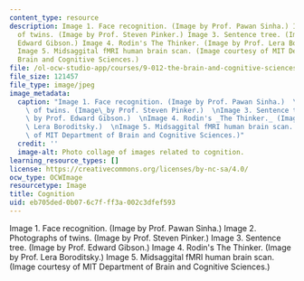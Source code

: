 ```yaml
---
content_type: resource
description: Image 1. Face recognition. (Image by Prof. Pawan Sinha.) Image 2. Photographs
  of twins. (Image by Prof. Steven Pinker.) Image 3. Sentence tree. (Image by Prof.
  Edward Gibson.) Image 4. Rodin's The Thinker. (Image by Prof. Lera Boroditsky.)
  Image 5. Midsaggital fMRI human brain scan. (Image courtesy of MIT Department of
  Brain and Cognitive Sciences.)
file: /ol-ocw-studio-app/courses/9-012-the-brain-and-cognitive-sciences-ii-spring-2006/eb705ded0b076c7fff3a002c3dfef593_9-012s06.jpg
file_size: 121457
file_type: image/jpeg
image_metadata:
  caption: "Image 1. Face recognition. (Image by Prof. Pawan Sinha.)  \nImage 2. Photographs\
    \ of twins. (Image\_by Prof. Steven Pinker.)  \nImage 3. Sentence tree. (Image\
    \ by Prof. Edward Gibson.)  \nImage 4. Rodin's _The Thinker._ (Image by Prof.\
    \ Lera Boroditsky.)  \nImage 5. Midsaggital fMRI human brain scan. (Image courtesy\
    \ of MIT Department of Brain and Cognitive Sciences.)"
  credit: ''
  image-alt: Photo collage of images related to cognition.
learning_resource_types: []
license: https://creativecommons.org/licenses/by-nc-sa/4.0/
ocw_type: OCWImage
resourcetype: Image
title: Cognition
uid: eb705ded-0b07-6c7f-ff3a-002c3dfef593
---
```

Image 1. Face recognition. (Image by Prof. Pawan Sinha.) Image 2. Photographs of twins. (Image by Prof. Steven Pinker.) Image 3. Sentence tree. (Image by Prof. Edward Gibson.) Image 4. Rodin's The Thinker. (Image by Prof. Lera Boroditsky.) Image 5. Midsaggital fMRI human brain scan. (Image courtesy of MIT Department of Brain and Cognitive Sciences.)